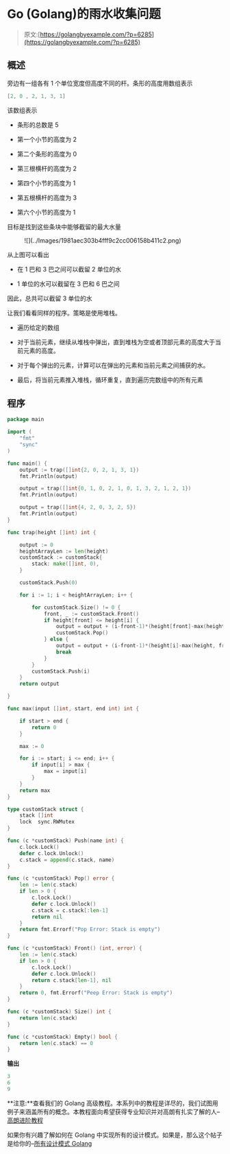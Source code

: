 # Go (Golang)的雨水收集问题

> 原文:[https://golangbyexample.com/?p=6285](https://golangbyexample.com/?p=6285)

## **概述**

旁边有一组各有 1 个单位宽度但高度不同的杆。条形的高度用数组表示

```go
[2, 0 , 2, 1, 3, 1]
```

该数组表示

*   条形的总数是 5

*   第一个小节的高度为 2

*   第二个条形的高度为 0

*   第三根横杆的高度为 2

*   第四个小节的高度为 1

*   第五根横杆的高度为 3

*   第六个小节的高度为 1

目标是找到这些条块中能够截留的最大水量

<figure class="wp-block-image size-full">![](../Images/1981aec303b4fff9c2cc006158b411c2.png)</figure>

从上图可以看出

*   在 1 巴和 3 巴之间可以截留 2 单位的水

*   1 单位的水可以截留在 3 巴和 6 巴之间

因此，总共可以截留 3 单位的水

让我们看看同样的程序。策略是使用堆栈。

*   遍历给定的数组

*   对于当前元素，继续从堆栈中弹出，直到堆栈为空或者顶部元素的高度大于当前元素的高度。

*   对于每个弹出的元素，计算可以在弹出的元素和当前元素之间捕获的水。

*   最后，将当前元素推入堆栈，循环重复，直到遍历完数组中的所有元素

## **程序**

```go
package main

import (
	"fmt"
	"sync"
)

func main() {
	output := trap([]int{2, 0, 2, 1, 3, 1})
	fmt.Println(output)

	output = trap([]int{0, 1, 0, 2, 1, 0, 1, 3, 2, 1, 2, 1})
	fmt.Println(output)

	output = trap([]int{4, 2, 0, 3, 2, 5})
	fmt.Println(output)
}

func trap(height []int) int {

	output := 0
	heightArrayLen := len(height)
	customStack := customStack{
		stack: make([]int, 0),
	}

	customStack.Push(0)

	for i := 1; i < heightArrayLen; i++ {

		for customStack.Size() != 0 {
			front, _ := customStack.Front()
			if height[front] <= height[i] {
				output = output + (i-front-1)*(height[front]-max(height, front+1, i-1))
				customStack.Pop()
			} else {
				output = output + (i-front-1)*(height[i]-max(height, front+1, i-1))
				break
			}
		}
		customStack.Push(i)
	}
	return output

}

func max(input []int, start, end int) int {

	if start > end {
		return 0
	}

	max := 0

	for i := start; i <= end; i++ {
		if input[i] > max {
			max = input[i]
		}
	}
	return max
}

type customStack struct {
	stack []int
	lock  sync.RWMutex
}

func (c *customStack) Push(name int) {
	c.lock.Lock()
	defer c.lock.Unlock()
	c.stack = append(c.stack, name)
}

func (c *customStack) Pop() error {
	len := len(c.stack)
	if len > 0 {
		c.lock.Lock()
		defer c.lock.Unlock()
		c.stack = c.stack[:len-1]
		return nil
	}
	return fmt.Errorf("Pop Error: Stack is empty")
}

func (c *customStack) Front() (int, error) {
	len := len(c.stack)
	if len > 0 {
		c.lock.Lock()
		defer c.lock.Unlock()
		return c.stack[len-1], nil
	}
	return 0, fmt.Errorf("Peep Error: Stack is empty")
}

func (c *customStack) Size() int {
	return len(c.stack)
}

func (c *customStack) Empty() bool {
	return len(c.stack) == 0
}
```

**输出**

```go
3
6
9
```

**注意:**查看我们的 Golang 高级教程。本系列中的教程是详尽的，我们试图用例子来涵盖所有的概念。本教程面向希望获得专业知识并对高朗有扎实了解的人–[高朗进阶教程](https://golangbyexample.com/golang-comprehensive-tutorial/)

如果你有兴趣了解如何在 Golang 中实现所有的设计模式。如果是，那么这个帖子是给你的–[所有设计模式 Golang](https://golangbyexample.com/all-design-patterns-golang/)